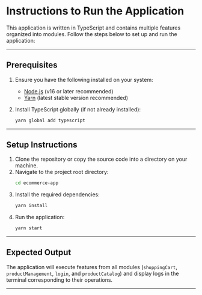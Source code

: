 # Instructions to Run the Application

This application is written in TypeScript and contains multiple features organized into modules. Follow the steps below to set up and run the application:

---

## **Prerequisites**

1. Ensure you have the following installed on your system:
   - [Node.js](https://nodejs.org/) (v16 or later recommended)
   - [Yarn](https://yarnpkg.com/) (latest stable version recommended)

2. Install TypeScript globally (if not already installed):
   ```bash
   yarn global add typescript
   ```

---

## **Setup Instructions**

1. Clone the repository or copy the source code into a directory on your machine.
2. Navigate to the project root directory:
   ```bash
   cd ecommerce-app
   ```
3. Install the required dependencies:
   ```bash
   yarn install
   ```
4. Run the application:
   ```bash
   yarn start
   ```

---

## **Expected Output**

The application will execute features from all modules (`shoppingCart`, `productManagement`, `login`, and `productCatalog`) and display logs in the terminal corresponding to their operations.

---

